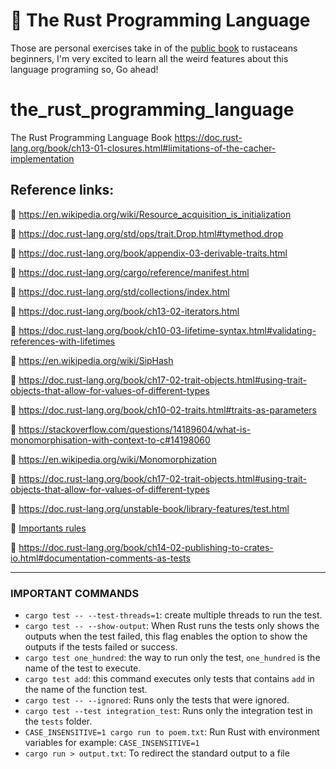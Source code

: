 # 🦀 The Rust Programming Language  
Those are personal exercises take in of the [public book](https://doc.rust-lang.org/book/) to rustaceans beginners,
I'm very excited to learn all the weird features about this language programing so, Go ahead!
# the_rust_programming_language
The Rust Programming Language Book
https://doc.rust-lang.org/book/ch13-01-closures.html#limitations-of-the-cacher-implementation
## Reference links:
🦀 https://en.wikipedia.org/wiki/Resource_acquisition_is_initialization

🦀 https://doc.rust-lang.org/std/ops/trait.Drop.html#tymethod.drop

🦀 https://doc.rust-lang.org/book/appendix-03-derivable-traits.html

🦀 https://doc.rust-lang.org/cargo/reference/manifest.html

🦀 https://doc.rust-lang.org/std/collections/index.html

🦀 https://doc.rust-lang.org/book/ch13-02-iterators.html

🦀 https://doc.rust-lang.org/book/ch10-03-lifetime-syntax.html#validating-references-with-lifetimes

🦀 https://en.wikipedia.org/wiki/SipHash

🦀 https://doc.rust-lang.org/book/ch17-02-trait-objects.html#using-trait-objects-that-allow-for-values-of-different-types

🦀 https://doc.rust-lang.org/book/ch10-02-traits.html#traits-as-parameters

🦀 https://stackoverflow.com/questions/14189604/what-is-monomorphisation-with-context-to-c#14198060

🦀  https://en.wikipedia.org/wiki/Monomorphization

🦀  https://doc.rust-lang.org/book/ch17-02-trait-objects.html#using-trait-objects-that-allow-for-values-of-different-types

🦀 https://doc.rust-lang.org/unstable-book/library-features/test.html

🦀 [Importants rules](https://doc.rust-lang.org/book/ch10-03-lifetime-syntax.html#lifetime-elision)

🦀 https://doc.rust-lang.org/book/ch14-02-publishing-to-crates-io.html#documentation-comments-as-tests

---
### IMPORTANT COMMANDS
-   `cargo test -- --test-threads=1`: create multiple threads to run the test.
- `cargo test -- --show-output`: When Rust runs the tests only shows the outputs when the test failed, this flag enables the option to show the outputs if the tests failed or success.
- `cargo test one_hundred`: the way to run only the test, `one_hundred` is the name of the test to execute.
- `cargo test add`: this command executes only tests that contains `add` in the name of the function test.
- `cargo test -- --ignored`: Runs only the tests that were ignored.
- `cargo test --test integration_test`: Runs only the integration test in the `tests` folder.
- `CASE_INSENSITIVE=1 cargo run to poem.txt`: Run Rust with environment variables for example: `CASE_INSENSITIVE=1`
- `cargo run > output.txt`: To redirect the standard output to a file
